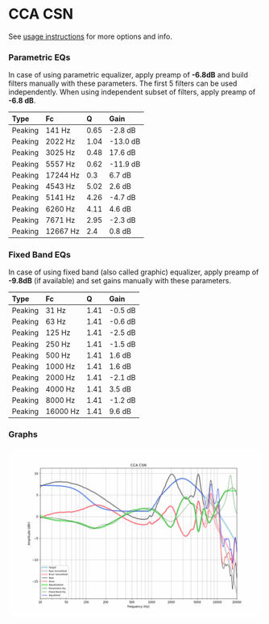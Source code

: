 # CCA CSN
See [usage instructions](https://github.com/jaakkopasanen/AutoEq#usage) for more options and info.

### Parametric EQs
In case of using parametric equalizer, apply preamp of **-6.8dB** and build filters manually
with these parameters. The first 5 filters can be used independently.
When using independent subset of filters, apply preamp of **-6.8 dB**.

| Type    | Fc       |    Q | Gain     |
|:--------|:---------|:-----|:---------|
| Peaking | 141 Hz   | 0.65 | -2.8 dB  |
| Peaking | 2022 Hz  | 1.04 | -13.0 dB |
| Peaking | 3025 Hz  | 0.48 | 17.6 dB  |
| Peaking | 5557 Hz  | 0.62 | -11.9 dB |
| Peaking | 17244 Hz | 0.3  | 6.7 dB   |
| Peaking | 4543 Hz  | 5.02 | 2.6 dB   |
| Peaking | 5141 Hz  | 4.26 | -4.7 dB  |
| Peaking | 6260 Hz  | 4.11 | 4.6 dB   |
| Peaking | 7671 Hz  | 2.95 | -2.3 dB  |
| Peaking | 12667 Hz | 2.4  | 0.8 dB   |

### Fixed Band EQs
In case of using fixed band (also called graphic) equalizer, apply preamp of **-9.8dB**
(if available) and set gains manually with these parameters.

| Type    | Fc       |    Q | Gain    |
|:--------|:---------|:-----|:--------|
| Peaking | 31 Hz    | 1.41 | -0.5 dB |
| Peaking | 63 Hz    | 1.41 | -0.6 dB |
| Peaking | 125 Hz   | 1.41 | -2.5 dB |
| Peaking | 250 Hz   | 1.41 | -1.5 dB |
| Peaking | 500 Hz   | 1.41 | 1.6 dB  |
| Peaking | 1000 Hz  | 1.41 | 1.6 dB  |
| Peaking | 2000 Hz  | 1.41 | -2.1 dB |
| Peaking | 4000 Hz  | 1.41 | 3.5 dB  |
| Peaking | 8000 Hz  | 1.41 | -1.2 dB |
| Peaking | 16000 Hz | 1.41 | 9.6 dB  |

### Graphs
![](./CCA%20CSN.png)